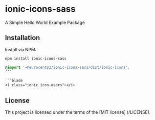 
# ionic-icons-sass
A Simple Hello World Example Package

## Installation
Install via NPM:

```bash
npm install ionic-icons-sass

```

```scss
@import '~@eurocent82/ionic-icons-sass/dist/ionic-icons';
´´´

```blade
<i class="ionic icon-users"></i>
```

## License

This project is licensed under the terms of the
[MIT license] (/LICENSE).